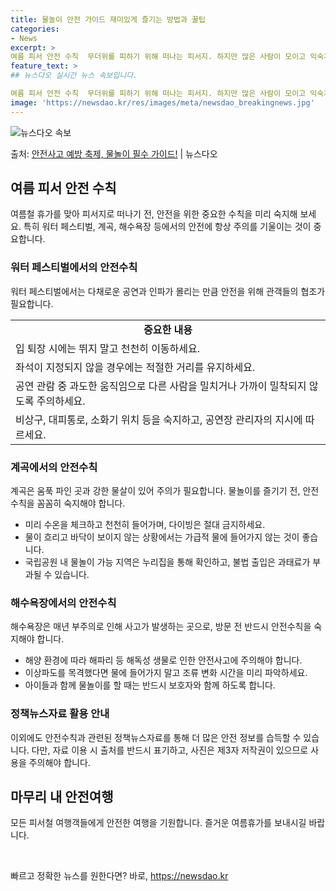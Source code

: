 ```yaml
---
title: 물놀이 안전 가이드 재미있게 즐기는 방법과 꿀팁
categories:
- News
excerpt: >
여름 피서 안전 수칙  무더위를 피하기 위해 떠나는 피서지. 하지만 많은 사람이 모이고 익숙지 않은 곳일수록…
feature_text: >
## 뉴스다오 실시간 뉴스 속보입니다.

여름 피서 안전 수칙  무더위를 피하기 위해 떠나는 피서지. 하지만 많은 사람이 모이고 익숙지 않은 곳일수록…
image: 'https://newsdao.kr/res/images/meta/newsdao_breakingnews.jpg'
---
```


![뉴스다오 속보](https://newsdao.kr/res/images/meta/newsdao_breakingnews.jpg)

<p>출처: <a href="https://newsdao.kr/4510" rel="dofollow">안전사고 예방 축제, 물놀이 필수 가이드!</a> | 뉴스다오</p>

<h2 data-ke-size="size26">여름 피서 안전 수칙</h2>
<p data-ke-size="size16">여름철 휴가를 맞아 피서지로 떠나기 전, 안전을 위한 중요한 수칙을 미리 숙지해 보세요. 특히 워터 페스티벌, 계곡, 해수욕장 등에서의 안전에 항상 주의를 기울이는 것이 중요합니다.</p>

<h3>워터 페스티벌에서의 안전수칙</h3>
<p data-ke-size="size16">워터 페스티벌에서는 다채로운 공연과 인파가 몰리는 만큼 안전을 위해 관객들의 협조가 필요합니다.</p>
<table>
	<tr>
		<td style="text-align: center; height: 17px;"><b>중요한 내용</b></td>
	</tr>
	<tr>
		<td>입 퇴장 시에는 뛰지 말고 천천히 이동하세요.</td>
	</tr>
	<tr>
		<td>좌석이 지정되지 않을 경우에는 적절한 거리를 유지하세요.</td>
	</tr>
	<tr>
		<td>공연 관람 중 과도한 움직임으로 다른 사람을 밀치거나 가까이 밀착되지 않도록 주의하세요.</td>
	</tr>
	<tr>
		<td>비상구, 대피통로, 소화기 위치 등을 숙지하고, 공연장 관리자의 지시에 따르세요.</td>
	</tr>
</table>

<h3>계곡에서의 안전수칙</h3>
<p data-ke-size="size16">계곡은 움푹 파인 곳과 강한 물살이 있어 주의가 필요합니다. 물놀이를 즐기기 전, 안전수칙을 꼼꼼히 숙지해야 합니다.</p>
<ul>
	<li>미리 수온을 체크하고 천천히 들어가며, 다이빙은 절대 금지하세요.</li>
	<li>물이 흐리고 바닥이 보이지 않는 상황에서는 가급적 물에 들어가지 않는 것이 좋습니다.</li>
	<li>국립공원 내 물놀이 가능 지역은 누리집을 통해 확인하고, 불법 출입은 과태료가 부과될 수 있습니다.</li>
</ul>

<h3>해수욕장에서의 안전수칙</h3>
<p data-ke-size="size16">해수욕장은 매년 부주의로 인해 사고가 발생하는 곳으로, 방문 전 반드시 안전수칙을 숙지해야 합니다.</p>
<ul>
	<li>해양 환경에 따라 해파리 등 해독성 생물로 인한 안전사고에 주의해야 합니다.</li>
	<li>이상파도를 목격했다면 물에 들어가지 말고 조류 변화 시간을 미리 파악하세요.</li>
	<li>아이들과 함께 물놀이를 할 때는 반드시 보호자와 함께 하도록 합니다.</li>
</ul>

<h3>정책뉴스자료 활용 안내</h3>
<p data-ke-size="size16">이외에도 안전수칙과 관련된 정책뉴스자료를 통해 더 많은 안전 정보를 습득할 수 있습니다. 다만, 자료 이용 시 출처를 반드시 표기하고, 사진은 제3자 저작권이 있으므로 사용을 주의해야 합니다.</p>

<h2 data-ke-size="size26">마무리 내 안전여행</h2>
<p data-ke-size="size16">모든 피서철 여행객들에게 안전한 여행을 기원합니다. 즐거운 여름휴가를 보내시길 바랍니다.</p>
<p data-ke-size="size16">&nbsp;</p> 

빠르고 정확한 뉴스를 원한다면? 바로, <a href="https://newsdao.kr" rel="dofollow">https://newsdao.kr</a>


    
